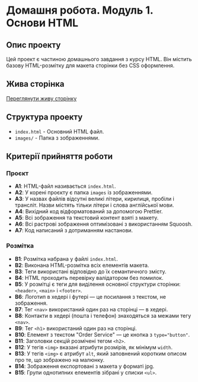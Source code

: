 # Домашня робота. Модуль 1. Основи HTML

## Опис проекту

Цей проект є частиною домашнього завдання з курсу HTML. Він містить базову HTML-розмітку для макета сторінки без CSS оформлення.

## Жива сторінка

[Переглянути живу сторінку](https://ваше_ім'я_користувача.github.io/goit-markup-hw-01/)

## Структура проекту

- `index.html` - Основний HTML файл.
- `images/` - Папка з зображеннями.

## Критерії прийняття роботи

### Проєкт

- **A1**: HTML-файл називається `index.html`.
- **A2**: У корені проєкту є папка `images` із зображеннями.
- **A3**: У назвах файлів відсутні великі літери, кирилиця, пробіли і трансліт. Назви містять тільки літери і слова англійської мови.
- **A4**: Вихідний код відформатований за допомогою Prettier.
- **A5**: Всі зображення та текстовий контент взяті з макету.
- **A6**: Всі растрові зображення оптимізовані з використанням Squoosh.
- **A7**: Код написаний з дотриманням настанови.

### Розмітка

- **B1**: Розмітка набрана у файлі `index.html`.
- **B2**: Виконана HTML-розмітка всіх елементів макета.
- **B3**: Теги використані відповідно до їх семантичного змісту.
- **B4**: HTML проходить перевірку валідатором без помилок.
- **B5**: У розмітці є теги для виділення основної структури сторінки: `<header>`, `<main>` і `<footer>`.
- **B6**: Логотип в хедері і футері — це посилання з текстом, не зображення.
- **B7**: Тег `<nav>` використаний один раз на сторінці — в хедері.
- **B8**: Контакти в хедері (пошта і телефон) знаходяться за межами тегу `<nav>`.
- **B9**: Тег `<h1>` використаний один раз на сторінці.
- **B10**: Елемент з текстом "Order Service" — це кнопка з `type="button"`.
- **B11**: Заголовки секцій розмічені тегом `<h2>`.
- **B12**: У тегів `<img>` вказані атрибути розмірів, як мінімум `width`.
- **B13**: У тегів `<img>` є атрибут `alt`, який заповнений коротким описом про те, що зображено на малюнку.
- **B14**: Зображення експортовані з макета у форматі jpg.
- **B15**: Групи однотипних елементів зібрані у списки `<ul>`.
